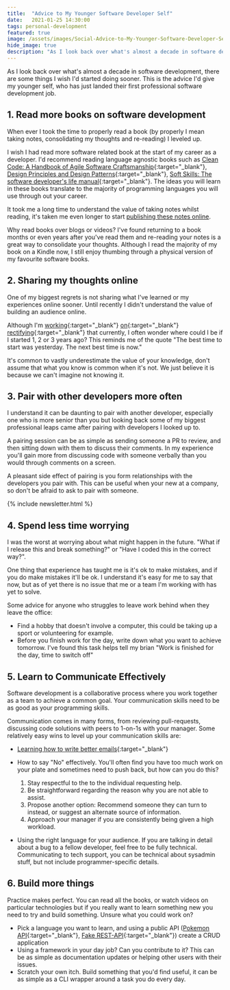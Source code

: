 ```yaml
---
title:  "Advice to My Younger Software Developer Self"
date:   2021-01-25 14:30:00
tags: personal-development
featured: true
image: /assets/images/Social-Advice-to-My-Younger-Software-Developer-Self.jpg
hide_image: true
description: "As I look back over what's almost a decade in software development, there are some things I wish I'd started doing sooner. This is the advice I'd give my younger self, who has just landed their first professional software development job."
---
```


As I look back over what's almost a decade in software development, there are some things I wish I'd started doing sooner. This is the advice I'd give my younger self, who has just landed their first professional software development job.

## 1. Read more books on software development

When ever I took the time to properly read a book (by properly I mean taking notes, consolidating my thoughts and re-reading) I leveled up.

I wish I had read more software related book at the start of my career as a developer. I'd recommend reading language agnostic books such as [Clean Code: A Handbook of Agile Software Craftsmanship](https://amzn.to/3ox1hOg){:target="_blank"}, [Design Principles and Design Patterns](https://fi.ort.edu.uy/innovaportal/file/2032/1/design_principles.pdf){:target="_blank"}, [Soft Skills: The software developer's life manual](https://amzn.to/3ac7UR2){:target="_blank"}. The ideas you will learn in these books translate to the majority of programming languages you will use through out your career. 

It took me a long time to understand the value of taking notes whilst reading, it's taken me even longer to start [publishing these notes online](https://joshhornby.com/books).

Why read books over blogs or videos? I've found returning to a book months or even years after you've read them and re-reading your notes is a great way to consolidate your thoughts. Although I read the majority of my book on a Kindle now, I still enjoy thumbing through a physical version of my favourite software books. 

## 2. Sharing my thoughts online

One of my biggest regrets is not sharing what I've learned or my experiences online sooner. Until recently I didn't understand the value of building an audience online.

Although I'm [working](https://twitter.com/joshua_hornby){:target="_blank"} [on](https://6minutesoftwaredevelopment.com/){:target="_blank"} [rectifying](https://www.linkedin.com/in/joshhornby){:target="_blank"} that currently, I often wonder where could I be if I started 1, 2 or 3 years ago? This reminds me of the quote "The best time to start was yesterday. The next best time is now."

It's common to vastly underestimate the value of your knowledge, don't assume that what you know is common when it's not. We just believe it is because we can't imagine not knowing it.

## 3. Pair with other developers more often

I understand it can be daunting to pair with another developer, especially one who is more senior than you but looking back some of my biggest professional leaps came after pairing with developers I looked up to.

A pairing session can be as simple as sending someone a PR to review, and then sitting down with them to discuss their comments. In my experience you'll gain more from discussing code with someone verbally than you would through comments on a screen.

A pleasant side effect of pairing is you form relationships with the developers you pair with. This can be useful when your new at a company, so don't be afraid to ask to pair with someone.

{% include newsletter.html %}

## 4. Spend less time worrying

I was the worst at worrying about what might happen in the future. "What if I release this and break something?" or "Have I coded this in the correct way?". 

One thing that experience has taught me is it's ok to make mistakes, and if you do make mistakes it'll be ok. I understand it's easy for me to say that now, but as of yet there is no issue that me or a team I'm working with has yet to solve.

Some advice for anyone who struggles to leave work behind when they leave the office: 

- Find a hobby that doesn't involve a computer, this could be taking up a sport or volunteering for example. 
- Before you finish work for the day, write down what you want to achieve tomorrow. I've found this task helps tell my brian "Work is finished for the day, time to switch off" 

## 5. Learn to Communicate Effectively

Software development is a collaborative process where you work together as a team to achieve a common goal. Your communication skills need to be as good as your programming skills.

Communication comes in many forms, from reviewing pull-requests, discussing code solutions with peers to 1-on-1s with your manager. Some relatively easy wins to level up your communication skills are:

- [Learning how to write better emails](https://iridakos.com/programming/2019/06/26/composing-better-emails){:target="_blank"}

- How to say "No" effectively. You'll often find you have too much work on your plate and sometimes need to push back, but how can you do this?

    1. Stay respectful to the to the individual requesting help.
    2. Be straightforward regarding the reason why you are not able to assist.
    3. Propose another option: Recommend someone they can turn to instead, or suggest an alternate source of information.
    4. Approach your manager if you are consistently being given a high workload. 

- Using the right language for your audience. If you are talking in detail about a bug to a fellow developer, feel free to be fully technical. Communicating to tech support, you can be technical about sysadmin stuff, but not include programmer-specific details.  

## 6. Build more things

Practice makes perfect. You can read all the books, or watch videos on particular technologies but if you really want to learn something new you need to try and build something. Unsure what you could work on?

- Pick a language you want to learn, and using a public API ([Pokemon API](https://pokeapi-graphiql.herokuapp.com/){:target="_blank"}, [Fake REST-API](https://reqres.in/){:target="_blank"}) create a CRUD application 
- Using a framework in your day job? Can you contribute to it? This can be as simple as documentation updates or helping other users with their issues.
- Scratch your own itch. Build something that you'd find useful, it can be as simple as a CLI wrapper around a task you do every day.